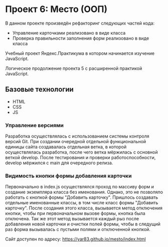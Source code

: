 # Проект 6: Место (ООП)

В данном проекте произведён рефакторинг следующих частей кода:
* Управление карточками реализовано в виде класса
* Проверка правильности заполнения форм реализовано в виде класса

Учебный проект Яндекс.Практикума в котором начинается изучение JavaScript.

Логическое продолжение проекта 5 с расширенной практикой JavaScript.

## Базовые технологии
* HTML
* CSS
* JS



### Управление версиями
Разработка осуществлялась с использованием системы контроля версий Git. При создании очередной отдельной функциональной единицы сайта создавалась отдельная ветка, в которой осуществлялась разработка, после чего ветка мёржилась с основной веткой develop. После тестирования и проверки работоспособности, develop мёржился с main для очередного релиза.

###  Видимость кнопки формы добавления карточки
Первоначально в index.js осуществлялся проход по массиву форм и создание экземпляра класса без именования. Однако, это не позволяло работать с кнопкой формы "Добавить карточку". Пришлось создавать отдельные именованные классы, в том числе класс формы "Добавить карточку". После создания этого класса, вызывается метод отключения кнопки, чтобы при первоначальном вызове формы, кнопка была отключена. Так же этот метод вызывается каждый рыз после добавления новой карточки и очистки полей формы, чтобы в следущий раз форма вызывалась с пустыми полями и отключенной кнопкой.

Сайт доступен по адресу: https://yar83.github.io/mesto/index.html
